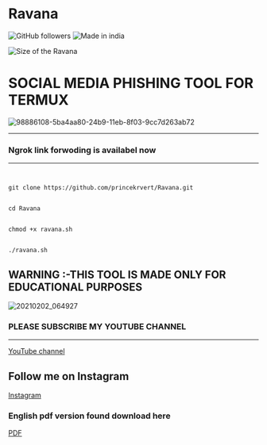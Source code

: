# Ravana

![GitHub followers](https://img.shields.io/github/followers/princekrvert?color=%23ff00ff&logoColor=%2300FF00&style=for-the-badge)
![Made in india](https://img.shields.io/badge/MADE%20IN%20-INDIA-green?style=for-the-badge&logo=appveyor)

![Size of the Ravana](https://img.shields.io/github/languages/code-size/princekrvert/Ravana?color=%2300ff&label=Ravana&style=for-the-badge)

 # SOCIAL MEDIA PHISHING TOOL FOR TERMUX
 ![98886108-5ba4aa80-24b9-11eb-8f03-9cc7d263ab72](https://user-images.githubusercontent.com/56459297/100311448-d00d3c80-2fd5-11eb-9f28-668055b3ea4d.jpg)


 ***
 ### Ngrok link forwoding is availabel now
 ****
```
 

git clone https://github.com/princekrvert/Ravana.git
 
 
cd Ravana
 
 
chmod +x ravana.sh
 
  
./ravana.sh

```
 
 
## WARNING :-THIS TOOL IS MADE ONLY FOR EDUCATIONAL PURPOSES
 
 
 

![20210202_064927](https://user-images.githubusercontent.com/56459297/106538860-f6de7680-6522-11eb-8098-10229b182fec.jpg)

 
 
 
### PLEASE SUBSCRIBE MY YOUTUBE CHANNEL
--- 
[YouTube channel](https://m.youtube.com/c/Princeweb "prince web")
## Follow me on Instagram 
[Instagram](https://Instagram.com/sirprincekrvert)
### English pdf version found download here
[PDF](http://www.mediafire.com/file/rgoq0g9yjwytm42/Ravana.docx/file)

